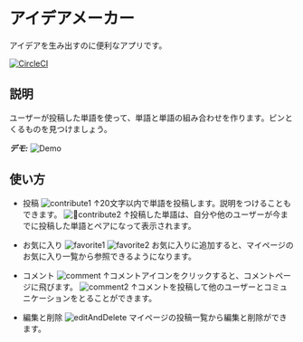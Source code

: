 # アイデアメーカー
アイデアを生み出すのに便利なアプリです。  

[![CircleCI](https://circleci.com/gh/sdk40010/idea-maker/tree/master.svg?style=svg)](https://circleci.com/gh/sdk40010/idea-maker/tree/master)

## 説明
ユーザーが投稿した単語を使って、単語と単語の組み合わせを作ります。ピンとくるものを見つけましょう。

***デモ:***
![Demo](https://user-images.githubusercontent.com/44635710/51223087-c7805f80-1983-11e9-92d0-3e201d2f3fc8.gif)


## 使い方

- 投稿
![contribute1](https://user-images.githubusercontent.com/44635710/51189502-86f0f980-1923-11e9-8216-c88fd4cc06bd.png)
↑20文字以内で単語を投稿します。説明をつけることもできます。
![contribute2](https://user-images.githubusercontent.com/44635710/51222657-07464780-1982-11e9-8825-9697e734d4bb.png)
↑投稿した単語は、自分や他のユーザーが今までに投稿した単語とペアになって表示されます。

- お気に入り
![favorite1](https://user-images.githubusercontent.com/44635710/51225766-6bbbd380-198f-11e9-9119-b309408215c5.png)
![favorite2](https://user-images.githubusercontent.com/44635710/51189979-915fc300-1924-11e9-8028-f0ee201ad8e6.png)
お気に入りに追加すると、マイページのお気に入り一覧から参照できるようになります。

- コメント
![comment](https://user-images.githubusercontent.com/44635710/51223353-cac81b00-1984-11e9-9ae7-123548cdee64.png)
↑コメントアイコンをクリックすると、コメントページに飛びます。
![comment2](https://user-images.githubusercontent.com/44635710/51223507-6063aa80-1985-11e9-94f7-76dc0bb9e6ec.png)
↑コメントを投稿して他のユーザーとコミュニケーションをとることができます。

- 編集と削除
![editAndDelete](https://user-images.githubusercontent.com/44635710/51223721-64dc9300-1986-11e9-9ad1-df9ed3a19483.png)
マイページの投稿一覧から編集と削除ができます。